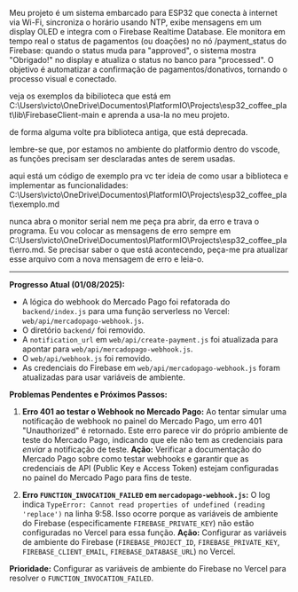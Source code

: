 Meu projeto é um sistema embarcado para ESP32 que conecta à internet via Wi-Fi, sincroniza o horário usando NTP, exibe mensagens em um display OLED e integra com o Firebase Realtime Database. Ele monitora em tempo real o status de pagamentos (ou doações) no nó /payment_status do Firebase: quando o status muda para "approved", o sistema mostra "Obrigado!" no display e atualiza o status no banco para "processed". O objetivo é automatizar a confirmação de pagamentos/donativos, tornando o processo visual e conectado.

veja os exemplos da bibilioteca que está em C:\Users\victo\OneDrive\Documentos\PlatformIO\Projects\esp32_coffee_plat\lib\FirebaseClient-main e aprenda a usa-la no meu projeto.

de forma alguma volte pra biblioteca antiga, que está deprecada.

lembre-se que, por estamos no ambiente do platformio dentro do vscode, as funções precisam ser desclaradas antes de serem usadas.

aqui está um código de exemplo pra vc ter ideia de como usar a biblioteca e implementar as funcionalidades:
C:\Users\victo\OneDrive\Documentos\PlatformIO\Projects\esp32_coffee_plat\exemplo.md

nunca abra o monitor serial nem me peça pra abrir, da erro e trava o programa. Eu vou colocar as mensagens de erro sempre em C:\Users\victo\OneDrive\Documentos\PlatformIO\Projects\esp32_coffee_plat\erro.md. Se precisar saber o que está acontecendo, peça-me pra atualizar esse arquivo com a nova mensagem de erro e leia-o.

---

**Progresso Atual (01/08/2025):**

*   A lógica do webhook do Mercado Pago foi refatorada do `backend/index.js` para uma função serverless no Vercel: `web/api/mercadopago-webhook.js`.
*   O diretório `backend/` foi removido.
*   A `notification_url` em `web/api/create-payment.js` foi atualizada para apontar para `web/api/mercadopago-webhook.js`.
*   O `web/api/webhook.js` foi removido.
*   As credenciais do Firebase em `web/api/mercadopago-webhook.js` foram atualizadas para usar variáveis de ambiente.

**Problemas Pendentes e Próximos Passos:**

1.  **Erro 401 ao testar o Webhook no Mercado Pago:** Ao tentar simular uma notificação de webhook no painel do Mercado Pago, um erro 401 "Unauthorized" é retornado. Este erro parece vir do próprio ambiente de teste do Mercado Pago, indicando que ele não tem as credenciais para *enviar* a notificação de teste. **Ação:** Verificar a documentação do Mercado Pago sobre como testar webhooks e garantir que as credenciais de API (Public Key e Access Token) estejam configuradas no painel do Mercado Pago para fins de teste.

2.  **Erro `FUNCTION_INVOCATION_FAILED` em `mercadopago-webhook.js`:** O log indica `TypeError: Cannot read properties of undefined (reading 'replace')` na linha 9:58. Isso ocorre porque as variáveis de ambiente do Firebase (especificamente `FIREBASE_PRIVATE_KEY`) não estão configuradas no Vercel para essa função. **Ação:** Configurar as variáveis de ambiente do Firebase (`FIREBASE_PROJECT_ID`, `FIREBASE_PRIVATE_KEY`, `FIREBASE_CLIENT_EMAIL`, `FIREBASE_DATABASE_URL`) no Vercel.

**Prioridade:** Configurar as variáveis de ambiente do Firebase no Vercel para resolver o `FUNCTION_INVOCATION_FAILED`.